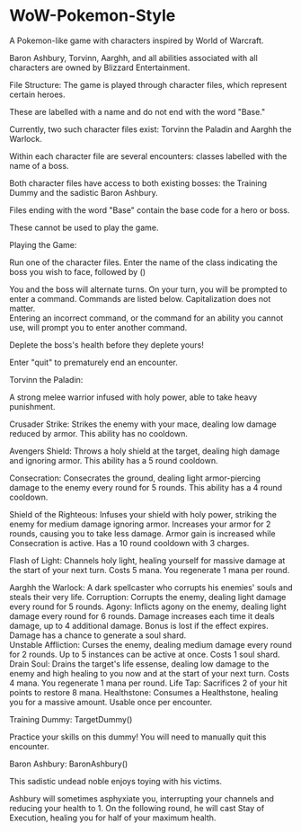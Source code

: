 ﻿# WoW-Pokemon-Style

A Pokemon-like game with characters inspired by World of Warcraft.

Baron Ashbury, Torvinn, Aarghh, and all abilities associated with all characters are owned by Blizzard Entertainment.


File Structure:
The game is played through character files, which represent certain heroes.

These are labelled with a name and do not end with the word "Base."

Currently, two such character files exist: Torvinn the Paladin and Aarghh the Warlock.

Within each character file are several encounters: classes labelled with the name of a boss.

Both character files have access to both existing bosses: the Training Dummy and the sadistic Baron Ashbury.

Files ending with the word "Base" contain the base code for a hero or boss.

These cannot be used to play the game.


Playing the Game:

Run one of the character files.  Enter the name of the class indicating the boss you wish to face, followed by ()

You and the boss will alternate turns.  On your turn, you will be prompted to enter a command.  Commands are listed below.  Capitalization does not matter.  
Entering an incorrect command, or the command for an ability you cannot use, will prompt you to enter another command.

Deplete the boss's health before they deplete yours!

Enter "quit" to prematurely end an encounter.


Torvinn the Paladin:

A strong melee warrior infused with holy power, able to take heavy punishment.

Crusader Strike: Strikes the enemy with your mace, dealing low damage reduced by armor.  This ability has no cooldown.

Avengers Shield: Throws a holy shield at the target, dealing high damage and ignoring armor.  This ability has a 5 round cooldown.

Consecration: Consecrates the ground, dealing light armor-piercing damage to the enemy every round for 5 rounds. This ability has a 4 round cooldown.

Shield of the Righteous: Infuses your shield with holy power, striking the enemy for medium damage ignoring armor.  Increases your armor for 2 rounds, causing you to take less damage. Armor gain is increased while Consecration is active.  Has a 10 round cooldown with 3 charges.

Flash of Light: Channels holy light, healing yourself for massive damage at the start of your next turn.  Costs 5 mana. You regenerate 1 mana per round.


Aarghh the Warlock:
A dark spellcaster who corrupts his enemies' souls and steals their very life.
Corruption: Corrupts the enemy, dealing light damage every round for 5 rounds. 
Agony: Inflicts agony on the enemy, dealing light damage every round for 6 rounds. Damage increases each time it deals damage, up to 4 additional damage.  Bonus is lost if the effect expires.  Damage has a chance to generate a soul shard.  
Unstable Affliction: Curses the enemy, dealing medium damage every round for 2 rounds.  Up to 5 instances can be active at once.  Costs 1 soul shard.
Drain Soul: Drains the target's life essense, dealing low damage to the enemy and high healing to you now and at the start of your next turn.  Costs 4 mana.  You regenerate 1 mana per round.
Life Tap: Sacrifices 2 of your hit points to restore 8 mana.
Healthstone: Consumes a Healthstone, healing you for a massive amount.  Usable once per encounter.

Training Dummy: TargetDummy()

Practice your skills on this dummy!  You will need to manually quit this encounter.

Baron Ashbury: BaronAshbury()

This sadistic undead noble enjoys toying with his victims.

Ashbury will sometimes asphyxiate you, interrupting your channels and reducing your health to 1.  On the following round, he will cast Stay of Execution, healing you for half of your maximum health.
